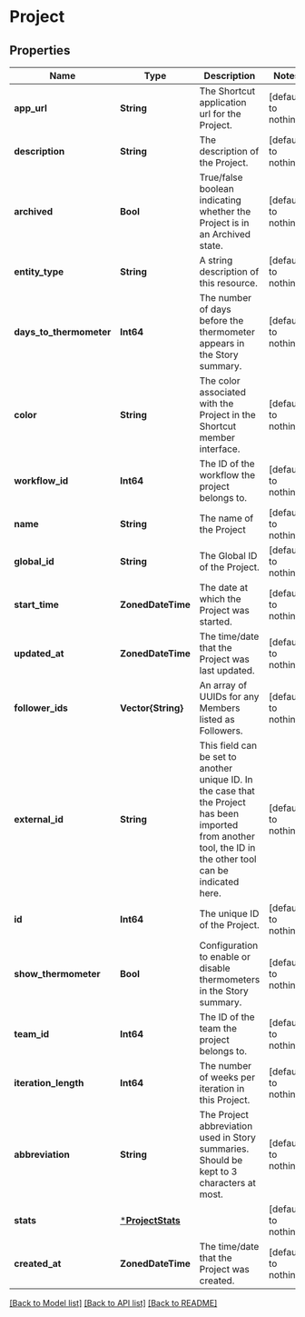 # Project


## Properties
Name | Type | Description | Notes
------------ | ------------- | ------------- | -------------
**app_url** | **String** | The Shortcut application url for the Project. | [default to nothing]
**description** | **String** | The description of the Project. | [default to nothing]
**archived** | **Bool** | True/false boolean indicating whether the Project is in an Archived state. | [default to nothing]
**entity_type** | **String** | A string description of this resource. | [default to nothing]
**days_to_thermometer** | **Int64** | The number of days before the thermometer appears in the Story summary. | [default to nothing]
**color** | **String** | The color associated with the Project in the Shortcut member interface. | [default to nothing]
**workflow_id** | **Int64** | The ID of the workflow the project belongs to. | [default to nothing]
**name** | **String** | The name of the Project | [default to nothing]
**global_id** | **String** | The Global ID of the Project. | [default to nothing]
**start_time** | **ZonedDateTime** | The date at which the Project was started. | [default to nothing]
**updated_at** | **ZonedDateTime** | The time/date that the Project was last updated. | [default to nothing]
**follower_ids** | **Vector{String}** | An array of UUIDs for any Members listed as Followers. | [default to nothing]
**external_id** | **String** | This field can be set to another unique ID. In the case that the Project has been imported from another tool, the ID in the other tool can be indicated here. | [default to nothing]
**id** | **Int64** | The unique ID of the Project. | [default to nothing]
**show_thermometer** | **Bool** | Configuration to enable or disable thermometers in the Story summary. | [default to nothing]
**team_id** | **Int64** | The ID of the team the project belongs to. | [default to nothing]
**iteration_length** | **Int64** | The number of weeks per iteration in this Project. | [default to nothing]
**abbreviation** | **String** | The Project abbreviation used in Story summaries. Should be kept to 3 characters at most. | [default to nothing]
**stats** | [***ProjectStats**](ProjectStats.md) |  | [default to nothing]
**created_at** | **ZonedDateTime** | The time/date that the Project was created. | [default to nothing]


[[Back to Model list]](../README.md#models) [[Back to API list]](../README.md#api-endpoints) [[Back to README]](../README.md)


